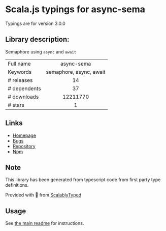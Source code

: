 
# Scala.js typings for async-sema

Typings are for version 3.0.0

## Library description:
Semaphore using `async` and `await`

|                    |                 |
| ------------------ | :-------------: |
| Full name          | async-sema |
| Keywords           | semaphore, async, await |
| # releases         | 14 |
| # dependents       | 37 |
| # downloads        | 12211770 |
| # stars            | 1 |

## Links
- [Homepage](https://github.com/zeit/async-sema)
- [Bugs](https://github.com/zeit/async-sema/issues)
- [Repository](https://github.com/zeit/async-sema)
- [Npm](https://www.npmjs.com/package/async-sema)
    


## Note
This library has been generated from typescript code from first party type definitions.

Provided with :purple_heart: from [ScalablyTyped](https://github.com/oyvindberg/ScalablyTyped)

## Usage
See [the main readme](../../readme.md) for instructions.


